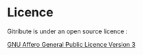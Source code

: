 # Licence

Gitribute is under an open source licence :

[GNU Affero General Public Licence Version 3](https://gitlab.com/multi-coop/gitribute/-/blob/main/LICENSE)

